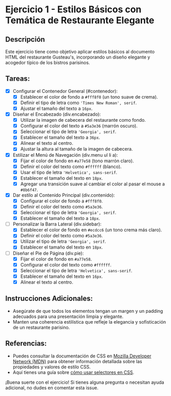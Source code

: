 # Ejercicio 1 - Estilos Básicos con Temática de Restaurante Elegante

## Descripción

Este ejercicio tiene como objetivo aplicar estilos básicos al documento HTML del restaurante Gusteau's, incorporando un diseño elegante y acogedor típico de los bistros parisinos.

## Tareas:

- [x] Configurar el Contenedor General (#contenedor):
  - [x] Establecer el color de fondo a `#fff8f0` (un tono suave de crema).
  - [x] Definir el tipo de letra como `'Times New Roman', serif`.
  - [x] Ajustar el tamaño del texto a `16px`.

- [x] Diseñar el Encabezado (div.encabezado):
  - [x] Utilizar la imagen de cabecera del restaurante como fondo.
  - [x] Configurar el color del texto a `#5a3e36` (marrón oscuro).
  - [x] Seleccionar el tipo de letra `'Georgia', serif`.
  - [x] Establecer el tamaño del texto a `36px`.
  - [x] Alinear el texto al centro.
  - [x] Ajustar la altura al tamaño de la imagen de cabecera.

- [x] Estilizar el Menú de Navegación (div.menu ul li a):
  - [x] Fijar el color de fondo en `#a77e58` (tono marrón claro).
  - [x] Definir el color del texto como `#ffffff` (blanco).
  - [x] Usar el tipo de letra `'Helvetica', sans-serif`.
  - [x] Establecer el tamaño del texto en `18px`.
  - [x] Agregar una transición suave al cambiar el color al pasar el mouse a `#8b6f47`.

- [x] Dar estilo al Contenido Principal (div.contenido):
  - [x] Configurar el color de fondo a `#fff8f0`.
  - [x] Definir el color del texto como `#5a3e36`.
  - [x] Seleccionar el tipo de letra `'Georgia', serif`.
  - [x] Establecer el tamaño del texto a `18px`.

- [ ] Personalizar la Barra Lateral (div.sidebar):
  - [x] Establecer el color de fondo en `#ecdcc6` (un tono crema más claro).
  - [x] Definir el color del texto como `#5a3e36`.
  - [x] Utilizar el tipo de letra `'Georgia', serif`.
  - [x] Establecer el tamaño del texto en `18px`.

- [ ] Diseñar el Pie de Página (div.pie):
  - [x] Fijar el color de fondo en `#a77e58`.
  - [x] Configurar el color del texto como `#ffffff`.
  - [x] Seleccionar el tipo de letra `'Helvetica', sans-serif`.
  - [x] Establecer el tamaño del texto en `16px`.
  - [x] Alinear el texto al centro.

## Instrucciones Adicionales:

- Asegúrate de que todos los elementos tengan un margen y un padding adecuados para una presentación limpia y elegante.
- Manten una coherencia estilística que refleje la elegancia y sofisticación de un restaurante parisino.

## Referencias:

- Puedes consultar la documentación de CSS en [Mozilla Developer Network (MDN)](https://developer.mozilla.org/es/docs/Web/CSS) para obtener información detallada sobre las propiedades y valores de estilo CSS.
- Aquí tienes una guía sobre [cómo usar selectores en CSS](https://developer.mozilla.org/es/docs/Web/CSS/Cómo_seleccionar_elementos).

¡Buena suerte con el ejercicio! Si tienes alguna pregunta o necesitan ayuda adicional, no dudes en comentar esta issue.

